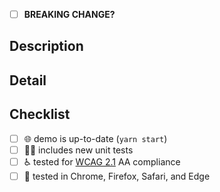 <!-- structure the Title above as the first line of a
     https://conventionalcommits.org/ message. example: "feat(selection):
     add keydown event to handle rtl". the title informs the semantic
     version bump if this PR is merged. -->

- [ ] **BREAKING CHANGE?** <!-- if so, indicate why under description -->

## Description

<!-- a summary of the changes introduced by this PR. this description
     may populate the commit body and versioned changelog if the PR is
     merged. -->

## Detail

<!-- supporting details; screen shot, code, etc. -->

<!-- closes GITHUB_ISSUE -->

## Checklist

<!-- check the items below that will be completed prior to merge.
     strikethrough any item text that does not apply to this PR. -->

- [ ] :globe_with_meridians: demo is up-to-date (`yarn start`)
- [ ] :guardsman: includes new unit tests
- [ ] :wheelchair: tested for [WCAG 2.1](https://www.w3.org/TR/WCAG21) AA compliance
- [ ] :memo: tested in Chrome, Firefox, Safari, and Edge
